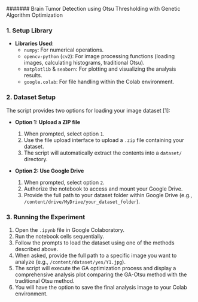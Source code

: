 ####### Brain Tumor Detection using Otsu Thresholding with Genetic Algorithm Optimization
### 1. Setup Library
*   **Libraries Used**:
    *   `numpy`: For numerical operations.
    *   `opencv-python` (`cv2`): For image processing functions (loading images, calculating histograms, traditional Otsu).
    *   `matplotlib` & `seaborn`: For plotting and visualizing the analysis results.
    *   `google.colab`: For file handling within the Colab environment.

### 2. Dataset Setup

The script provides two options for loading your image dataset [1]:

*   **Option 1: Upload a ZIP file**
    1.  When prompted, select option `1`.
    2.  Use the file upload interface to upload a `.zip` file containing your dataset.
    3.  The script will automatically extract the contents into a `dataset/` directory.

*   **Option 2: Use Google Drive**
    1.  When prompted, select option `2`.
    2.  Authorize the notebook to access and mount your Google Drive.
    3.  Provide the full path to your dataset folder within Google Drive (e.g., `/content/drive/MyDrive/your_dataset_folder`).

### 3. Running the Experiment

1.  Open the `.ipynb` file in Google Colaboratory.
2.  Run the notebook cells sequentially.
3.  Follow the prompts to load the dataset using one of the methods described above.
4.  When asked, provide the full path to a specific image you want to analyze (e.g., `/content/dataset/yes/Y1.jpg`).
5.  The script will execute the GA optimization process and display a comprehensive analysis plot comparing the GA-Otsu method with the traditional Otsu method.
6.  You will have the option to save the final analysis image to your Colab environment.
